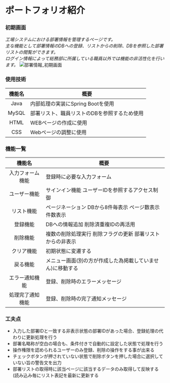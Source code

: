 # ポートフォリオ紹介
### 初期画面

 *工場システムにおける部署情報を管理するページです。*  
 *主な機能として部署情報のDBへの登録、リストからの削除、DBを参照した部署リストの閲覧ができます。*  
 *ログイン情報によって総務部に所属している職員以外では機能の非活性化を行います。*
![部署情報_初期画面](https://github.com/kazituak/Bfmk07/assets/140673635/e66a2231-43b2-4cfb-a992-47e333d37d33)
### 使用技術

| 機能名 | 概要 |
|:---:|---|
| Java | 内部処理の実装にSpring Bootを使用 |
| MySQL | 部署リスト、職員リストのDBを参照するため使用 |
| HTML | WEBページの作成に使用 |
| CSS | Webページの調整に使用 |

### 機能一覧

| 機能名 | 概要 |
|:---:|---|
| 入力フォーム機能 | 登録時に必要な入力フォーム |
| ユーザー機能 | サインイン機能 ユーザーIDを参照するアクセス制御 |
| リスト機能 | ページネーション DBから8件毎表示 ページ数表示 件数表示 |
| 登録機能 | DBへの情報追加 削除済重複IDの再活用 |
| 削除機能 | 複数の削除処理実行 削除フラグの更新 部署リストからの非表示 |
| クリア機能 | 初期状態に変遷する |
| 戻る機能 | メニュー画面(別の方が作成した為掲載していません)に移動する |
| エラー通知機能 | 登録、削除時のエラーメッセージ |
| 処理完了通知機能 | 登録、削除時の完了通知メッセージ |

### 工夫点

* 入力した部署IDと一致する非表示状態の部署IDがあった場合、登録処理の代わりに更新処理を行う
* 部署名略称が空白の場合も、条件付きで自動的に設定した状態で処理を行う
* 操作権限を認められるユーザーのみ登録、削除の操作をする事が出来る
* チェックボタンが押されていない状態で削除ボタンを押した場合に選択していない旨の警告文を出力
* 部署リストの取得時に該当ページに該当するデータのみ取得して反映する(読み込み毎にリスト表記を最新に更新する
